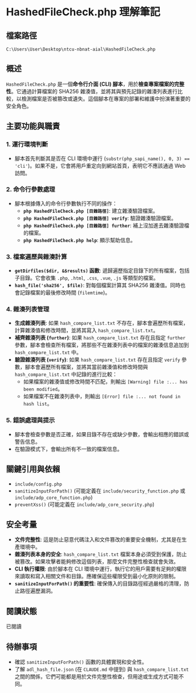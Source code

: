 # HashedFileCheck.php 理解筆記

## 檔案路徑
`C:\Users\User\Desktop\ntcu-nbnat-aial\HashedFileCheck.php`

## 概述
`HashedFileCheck.php` 是一個**命令行介面 (CLI) 腳本**，用於**檢查專案檔案的完整性**。它通過計算檔案的 SHA256 雜湊值，並將其與預先記錄的雜湊列表進行比較，以檢測檔案是否被篡改或遺失。這個腳本在專案的部署和維護中扮演著重要的安全角色。

## 主要功能與職責

### 1. 運行環境判斷
- 腳本首先判斷其是否在 CLI 環境中運行 (`substr(php_sapi_name(), 0, 3) == 'cli'`)。如果不是，它會將用戶重定向到網站首頁，表明它不應該通過 Web 訪問。

### 2. 命令行參數處理
- 腳本根據傳入的命令行參數執行不同的操作：
    - **`php HashedFileCheck.php [目錄路徑]`**: 建立雜湊驗證檔案。
    - **`php HashedFileCheck.php [目錄路徑] verify`**: 驗證雜湊驗證檔案。
    - **`php HashedFileCheck.php [目錄路徑] further`**: 補上沒加進去雜湊驗證檔的檔案。
    - **`php HashedFileCheck.php help`**: 顯示幫助信息。

### 3. 檔案遍歷與雜湊計算
- **`getDirfiles($dir, &$results)` 函數**: 遞歸遍歷指定目錄下的所有檔案，包括子目錄。它會收集 `.php`, `.html`, `.css`, `.vue`, `.js` 等類型的檔案。
- **`hash_file('sha256', $file)`**: 對每個檔案計算其 SHA256 雜湊值。同時也會記錄檔案的最後修改時間 (`filemtime`)。

### 4. 雜湊列表管理
- **生成雜湊列表**: 如果 `hash_compare_list.txt` 不存在，腳本會遍歷所有檔案，計算雜湊值和修改時間，並將其寫入 `hash_compare_list.txt`。
- **補齊雜湊列表 (`further`)**: 如果 `hash_compare_list.txt` 存在且指定 `further` 參數，腳本會檢查所有檔案，將那些不在雜湊列表中的檔案的雜湊信息追加到 `hash_compare_list.txt` 中。
- **驗證雜湊列表 (`verify`)**: 如果 `hash_compare_list.txt` 存在且指定 `verify` 參數，腳本會遍歷所有檔案，並將其當前雜湊值和修改時間與 `hash_compare_list.txt` 中記錄的進行比較：
    - 如果檔案的雜湊值或修改時間不匹配，則輸出 `[Warning] file :... has been modified`。
    - 如果檔案不在雜湊列表中，則輸出 `[Error] file :... not found in hash list`。

### 5. 錯誤處理與提示
- 腳本會檢查參數是否正確，如果目錄不存在或缺少參數，會輸出相應的錯誤或警告信息。
- 在驗證模式下，會輸出所有不一致的檔案信息。

## 關鍵引用與依賴
- `include/config.php`
- `sanitizeInputForPath()` (可能定義在 `include/security_function.php` 或 `include/adp_core_function.php`)
- `preventXss()` (可能定義在 `include/adp_core_security.php`)

## 安全考量
- **文件完整性**: 這是防止惡意代碼注入和文件篡改的重要安全機制，尤其是在生產環境中。
- **雜湊列表本身的安全**: `hash_compare_list.txt` 檔案本身必須受到保護，防止被篡改。如果攻擊者能夠修改這個列表，那麼文件完整性檢查就會失效。
- **CLI 執行權限**: 由於腳本在 CLI 環境中運行，執行它的用戶需要有足夠的權限來讀取和寫入相關文件和目錄。應確保這些權限受到最小化原則的限制。
- **`sanitizeInputForPath()` 的重要性**: 確保傳入的目錄路徑經過嚴格的清理，防止路徑遍歷漏洞。

## 閱讀狀態
已閱讀

## 待辦事項
- 確認 `sanitizeInputForPath()` 函數的具體實現和安全性。
- 了解 `adl_hash_file.json` (在 `CLAUDE.md` 中提到) 與 `hash_compare_list.txt` 之間的關係，它們可能都是用於文件完整性檢查，但用途或生成方式可能不同。
